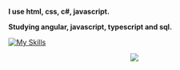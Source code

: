 <strong>I use html, css, c#, javascript.

Studying angular, javascript, typescript and sql.</strong>

[![My Skills](https://skillicons.dev/icons?i=cs,html,css,bootstrap,js,angular)](https://skillicons.dev)
<p align="center">
  <a href="https://skillicons.dev">
    <img src="https://skillicons.dev/icons?i=git,kubernetes,docker,c,vim" />
  </a>
</p>

